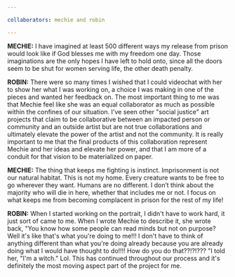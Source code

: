 ```yaml
---

collaborators: mechie and robin

---
```


**MECHIE:** I have imagined at least 500 different ways my release from prison would look like if God blesses me with my freedom one day. Those imaginations are the only hopes I have left to hold onto, since all the doors seem to be shut for women serving life, the other death penalty.

**ROBIN:** There were so many times I wished that I could videochat with her to show her what I was working on, a choice I was making in one of the pieces and wanted her feedback on. 
The most important thing to me was that Mechie feel like she was an equal collaborator as much as possible within the confines of our situation. I've seen other "social justice" art projects that claim to be collaborative between an impacted person or community and an outside artist but are not true collaborations and ultimately elevate the power of the artist and not the community. It is really important to me that the final products of this collaboration represent Mechie and her ideas and elevate her power, and that I am more of a conduit for that vision to be materialized on paper. 

**MECHIE:** The thing that keeps me fighting is instinct. Imprisonment is not our natural habitat. This is not my home. Every creature wants to be free to go wherever they want. Humans are no different. I don’t think about the majority who will die in here, whether that includes me or not. I focus on what keeps me from becoming complacent in prison for the rest of my life!

**ROBIN:** When I started working on the portrait, I didn't have to work hard, it just sort of came to me. When I wrote Mechie to describe it, she wrote back, "You know how some people can read minds but not on purpose? Well it's like that's what you're doing to me!!! I don't have to think of anything different than what you're doing already because you are already doing what I would have thought to do!!!! How do you do that??!?!??? "I told her, "I'm a witch." Lol. This has continued throughout our process and it's definitely the most moving aspect part of the project for me.
